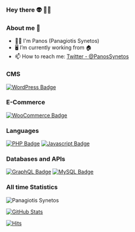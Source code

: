 ### Hey there 👽 🖖🏻

### About me 🐬

- 🖖🏻 I'm Panos (Panagiotis Synetos)
- 🖥️ I’m currently working from 🏠
- 📫 How to reach me: [Twitter - @PanosSynetos](https://twitter.com/PanosSynetos)


### CMS

[![WordPress Badge](https://img.shields.io/badge/-WordPress-21759b?style=for-the-badge&labelColor=black&logo=wordpress&logoColor=21759b)](#)

### E-Commerce

[![WooCommerce Badge](https://img.shields.io/badge/-WooCommerce-96588a?style=for-the-badge&labelColor=black&logo=woocommerce&logoColor=96588a)](#)


### Languages

[![PHP Badge](https://img.shields.io/badge/-PHP-474A8A?style=for-the-badge&labelColor=black&logo=php&logoColor=474A8A)](#)
[![Javascript Badge](https://img.shields.io/badge/-Javascript-F0DB4F?style=for-the-badge&labelColor=black&logo=javascript&logoColor=F0DB4F)](#)

### Databases and APIs

[![GraphQL Badge](https://img.shields.io/badge/-GraphQL-df0397?style=for-the-badge&labelColor=black&logo=graphql&logoColor=df0397)](#)
[![MySQL Badge](https://img.shields.io/badge/-MySQL-0db7ed?style=for-the-badge&labelColor=black&logo=mysql&logoColor=F29111)](#)

### All time Statistics

<img src="https://github-readme-streak-stats.herokuapp.com/?user=PanosSynetos&theme=blueberry" alt="Panagiotis Synetos"/>

[![GitHub Stats](https://github-readme-stats.vercel.app/api?username=PanosSynetos&show_icons=true&count_private=true&theme=github_dark&border_color=30363d)](https://github.com/PanosSynetos)

[![Hits](https://hits.seeyoufarm.com/api/count/incr/badge.svg?url=https%3A%2F%2Fgithub.com%2FPanosSynetos%2Fhit-counter&count_bg=%2379C83D&title_bg=%23000000&icon=postwoman.svg&icon_color=%23D50000&title=hits&edge_flat=true)](https://hits.seeyoufarm.com)
